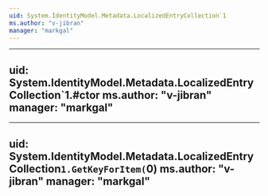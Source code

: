 ```yaml
---
uid: System.IdentityModel.Metadata.LocalizedEntryCollection`1
ms.author: "v-jibran"
manager: "markgal"
---
```


---
uid: System.IdentityModel.Metadata.LocalizedEntryCollection`1.#ctor
ms.author: "v-jibran"
manager: "markgal"
---

---
uid: System.IdentityModel.Metadata.LocalizedEntryCollection`1.GetKeyForItem(`0)
ms.author: "v-jibran"
manager: "markgal"
---
